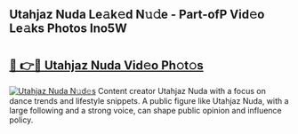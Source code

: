## Utahjaz Nuda Le𝚊k𝚎d N𝚞𝚍e - Part-ofP Vid𝚎o Le𝚊ks Photos Ino5W

# <h2><a href="http://fbduff.evod.top/?m=Utahjaz+Nuda">🔗 👉🔴 Utahjaz Nuda Vid𝚎o Ph𝚘t𝚘s</a></h2>

[![Utahjaz Nuda N𝚞d𝚎s](https://i.imgur.com/8V9OHl7.gif)](http://fbduff.evod.top/?m=Utahjaz+Nuda)
Content creator Utahjaz Nuda with a focus on dance trends and lifestyle snippets. A public figure like Utahjaz Nuda, with a large following and a strong voice, can shape public opinion and influence policy. 
